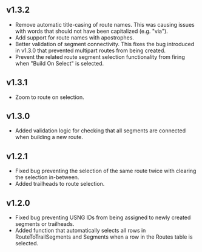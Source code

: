 ## v1.3.2
- Remove automatic title-casing of route names. This was causing issues with words that should not have been capitalized (e.g. "via").
- Add support for route names with apostrophes.
- Better validation of segment connectivity. This fixes the bug introduced in v1.3.0 that prevented multipart routes from being created.
- Prevent the related route segment selection functionality from firing when "Build On Select" is selected.

## v1.3.1
- Zoom to route on selection.

## v1.3.0
- Added validation logic for checking that all segments are connected when building a new route.

## v1.2.1
- Fixed bug preventing the selection of the same route twice with clearing the selection in-between.
- Added trailheads to route selection.

## v1.2.0
- Fixed bug preventing USNG IDs from being assigned to newly created segments or trailheads.
- Added function that automatically selects all rows in RouteToTrailSegments and Segments when a row in the Routes table is selected.
